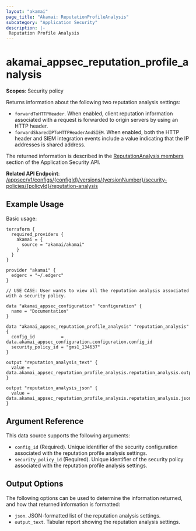 ```yaml
---
layout: "akamai"
page_title: "Akamai: ReputationProfileAnalysis"
subcategory: "Application Security"
description: |-
 Reputation Profile Analysis
---
```


# akamai_appsec_reputation_profile_analysis

**Scopes**: Security policy

Returns information about the following two reputation analysis settings:

- `forwardToHTTPHeader`. When enabled, client reputation information associated with a request is forwarded to origin servers by using an HTTP header.
- `forwardSharedIPToHTTPHeaderAndSIEM`. When enabled, both the HTTP header and SIEM integration events include a value indicating that the IP addresses is shared address.

The returned information is described in the [ReputationAnalysis members](https://developer.akamai.com/api/cloud_security/application_security/v1.html#f06bb20c) section of the Application Security API.

**Related API Endpoint**: [/appsec/v1/configs/{configId}/versions/{versionNumber}/security-policies/{policyId}/reputation-analysis](https://techdocs.akamai.com/application-security/reference/get-reputation-analysis)

## Example Usage

Basic usage:

```
terraform {
  required_providers {
    akamai = {
      source = "akamai/akamai"
    }
  }
}

provider "akamai" {
  edgerc = "~/.edgerc"
}

// USE CASE: User wants to view all the reputation analysis associated with a security policy.

data "akamai_appsec_configuration" "configuration" {
  name = "Documentation"
}

data "akamai_appsec_reputation_profile_analysis" "reputation_analysis" {
  config_id          = data.akamai_appsec_configuration.configuration.config_id
  security_policy_id = "gms1_134637"
}

output "reputation_analysis_text" {
  value = data.akamai_appsec_reputation_profile_analysis.reputation_analysis.output_text
}

output "reputation_analysis_json" {
  value = data.akamai_appsec_reputation_profile_analysis.reputation_analysis.json
}
```

## Argument Reference

This data source supports the following arguments:

- `config_id` (Required). Unique identifier of the security configuration associated with the reputation profile analysis settings.
- `security_policy_id` (Required). Unique identifier of the security policy associated with the reputation profile analysis settings.

## Output Options

The following options can be used to determine the information returned, and how that returned information is formatted:

- `json`. JSON-formatted list of the reputation analysis settings.
- `output_text`. Tabular report showing the reputation analysis settings.